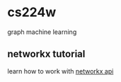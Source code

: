 # cs224w
graph machine learning
## networkx tutorial
learn how to work with [networkx api](https://github.com/being12345/cs224w/tree/master)
